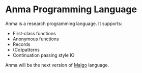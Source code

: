 # Anma Programming Language

Anma is a research programming language.
It supports:

- First-class functions
- Anonymous functions
- Records
- (Co)patterns
- Continuation passing style IO

Anma will be the next version of [Malgo](https://github.com/malgo-lang/malgo) language.